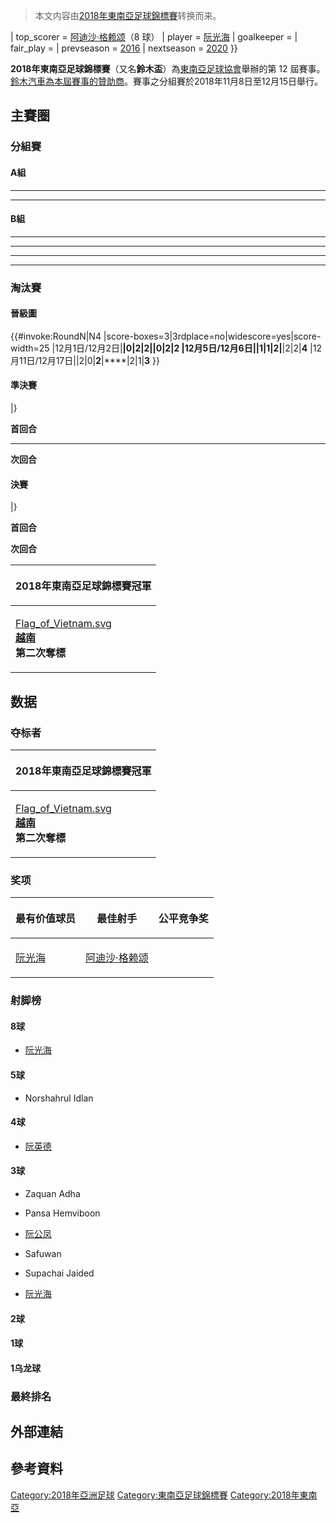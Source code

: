 > 本文内容由[2018年東南亞足球錦標賽](https://zh.wikipedia.org/wiki/2018年東南亞足球錦標賽)转换而来。


| top_scorer =  [阿迪沙·格赖颂](../Page/阿迪沙·格赖颂.md "wikilink")（8 球） | player =  [阮光海](../Page/阮光海_\(1997年出生\).md "wikilink") | goalkeeper = | fair_play =  | prevseason = [2016](../Page/2016年東南亞足球錦標賽.md "wikilink") | nextseason = [2020](https://zh.wikipedia.org/wiki/2020年東南亞足球錦標賽 "wikilink") }}

**2018年東南亞足球錦標賽**（又名**鈴木盃**）為[東南亞足球協會](../Page/東南亞足球協會.md "wikilink")舉辦的第 12 屆賽事。[鈴木汽車為本屆賽事的贊助商](https://zh.wikipedia.org/wiki/鈴木汽車 "wikilink")。賽事之分組賽於2018年11月8日至12月15日舉行。

## 主賽圈

### 分組賽

#### A組

-----

-----

#### B組

-----

-----

-----

-----

### 淘汰賽

#### 晉級圖

{{\#invoke:RoundN|N4 |score-boxes=3|3rdplace=no|widescore=yes|score-width=25 |12月1日/12月2日|****|0|2|**2**||0|2|**2** |12月5日/12月6日||1|1|**2**|****|2|2|**4** |12月11日/12月17日||2|0|**2**|****|2|1|**3** }}

#### 準決賽

|}

**首回合**

-----

**次回合**

#### 決賽

|}

**首回合**

**次回合**

<table>
<thead>
<tr class="header">
<th><p>2018年東南亞足球錦標賽冠軍</p></th>
</tr>
</thead>
<tbody>
<tr class="odd">
<td><p><a href="https://zh.wikipedia.org/wiki/File:Flag_of_Vietnam.svg" title="fig:Flag_of_Vietnam.svg">Flag_of_Vietnam.svg</a><br />
<strong><a href="../Page/越南國家足球隊.md" title="wikilink">越南</a></strong><br />
<strong>第二次奪標</strong></p></td>
</tr>
</tbody>
</table>

## 数据

### 夺标者

<table>
<thead>
<tr class="header">
<th><p>2018年東南亞足球錦標賽冠軍</p></th>
</tr>
</thead>
<tbody>
<tr class="odd">
<td><p><a href="https://zh.wikipedia.org/wiki/File:Flag_of_Vietnam.svg" title="fig:Flag_of_Vietnam.svg">Flag_of_Vietnam.svg</a><br />
<strong><a href="../Page/越南國家足球隊.md" title="wikilink">越南</a></strong><br />
<strong>第二次奪標</strong></p></td>
</tr>
</tbody>
</table>

### 奖项

<table>
<thead>
<tr class="header">
<th><p>最有价值球员</p></th>
<th><p>最佳射手</p></th>
<th><p>公平竞争奖</p></th>
</tr>
</thead>
<tbody>
<tr class="odd">
<td><p><a href="../Page/阮光海_(1997年出生).md" title="wikilink">阮光海</a></p></td>
<td><p><a href="../Page/阿迪沙·格赖颂.md" title="wikilink">阿迪沙·格赖颂</a></p></td>
<td></td>
</tr>
</tbody>
</table>

### 射脚榜

#### 8球

  - [阮光海](../Page/阮光海_\(1997年出生\).md "wikilink")

#### 5球

  - Norshahrul Idlan

#### 4球

  - [阮英德](../Page/阮英德.md "wikilink")

#### 3球

  - Zaquan Adha

  - Pansa Hemviboon

  - [阮公凤](../Page/阮公凤.md "wikilink")

  - Safuwan

  - Supachai Jaided

  - [阮光海](../Page/阮光海_\(1997年出生\).md "wikilink")

#### 2球

#### 1球

#### 1乌龙球

### 最終排名

## 外部連結

## 參考資料

[Category:2018年亞洲足球](https://zh.wikipedia.org/wiki/Category:2018年亞洲足球 "wikilink") [Category:東南亞足球錦標賽](https://zh.wikipedia.org/wiki/Category:東南亞足球錦標賽 "wikilink") [Category:2018年東南亞](https://zh.wikipedia.org/wiki/Category:2018年東南亞 "wikilink")